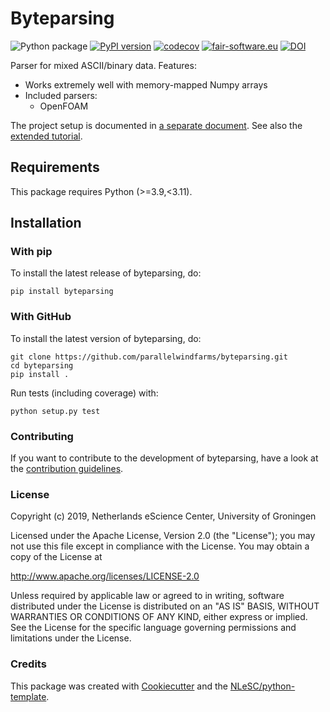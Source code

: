 # Byteparsing

![Python package](https://github.com/parallelwindfarms/byteparsing/workflows/Python%20package/badge.svg)
[![PyPI version](https://img.shields.io/pypi/v/byteparsing.svg?colorB=blue)](https://pypi.python.org/pypi/byteparsing/)
[![codecov](https://codecov.io/gh/parallelwindfarms/byteparsing/graph/badge.svg)](https://codecov.io/gh/parallelwindfarms/byteparsing)
[![fair-software.eu](https://img.shields.io/badge/fair--software.eu-%E2%97%8F%20%20%E2%97%8F%20%20%E2%97%8F%20%20%E2%97%8F%20%20%E2%97%8B-orange)](https://fair-software.eu)
[![DOI](https://zenodo.org/badge/DOI/10.5281/zenodo.4734194.svg)](https://doi.org/10.5281/zenodo.4734194)

Parser for mixed ASCII/binary data. Features:

- Works extremely well with memory-mapped Numpy arrays
- Included parsers:
    - OpenFOAM

The project setup is documented in [a separate
document](project_setup.rst).
See also the [extended tutorial](https://parallelwindfarms.github.io/byteparsing/functional.html).

## Requirements

This package requires Python (>=3.9,<3.11).

## Installation

### With pip

To install the latest release of byteparsing, do:

```{.console}
pip install byteparsing
```

### With GitHub

To install the latest version of byteparsing, do:

```{.console}
git clone https://github.com/parallelwindfarms/byteparsing.git
cd byteparsing
pip install .
```

Run tests (including coverage) with:

``` {.console}
python setup.py test
```

### Contributing

If you want to contribute to the development of byteparsing, have a look
at the [contribution guidelines](CONTRIBUTING.rst).

### License

Copyright (c) 2019, Netherlands eScience Center, University of Groningen

Licensed under the Apache License, Version 2.0 (the \"License\"); you
may not use this file except in compliance with the License. You may
obtain a copy of the License at

<http://www.apache.org/licenses/LICENSE-2.0>

Unless required by applicable law or agreed to in writing, software
distributed under the License is distributed on an \"AS IS\" BASIS,
WITHOUT WARRANTIES OR CONDITIONS OF ANY KIND, either express or implied.
See the License for the specific language governing permissions and
limitations under the License.

### Credits

This package was created with
[Cookiecutter](https://github.com/audreyr/cookiecutter) and the
[NLeSC/python-template](https://github.com/NLeSC/python-template).
